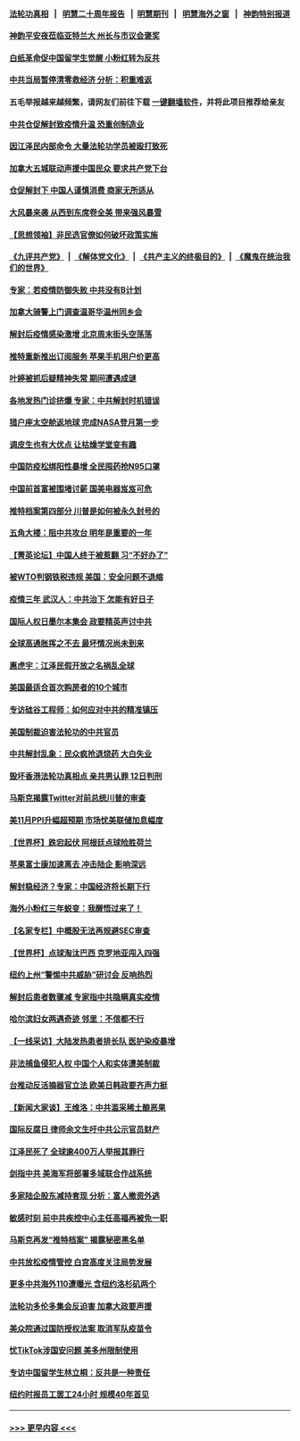 #### [法轮功真相](https://github.com/gfw-breaker/truth/blob/master/README.md?t=0) &nbsp;&nbsp;|&nbsp;&nbsp; [明慧二十周年报告](https://github.com/gfw-breaker/mh-reports/blob/master/README.md?t=0) &nbsp;&nbsp;|&nbsp;&nbsp;[明慧期刊](https://github.com/gfw-breaker/mh-qikan) &nbsp;&nbsp;|&nbsp;&nbsp; [明慧海外之窗](https://github.com/gfw-breaker/mh-news/blob/master/README.md?t=0) &nbsp;&nbsp;|&nbsp;&nbsp; [神韵特别报道](https://github.com/gfw-breaker/mh-news/blob/master/shenyun.md?t=0)
#### [神韵平安夜莅临亚特兰大 州长与市议会褒奖](../pages/nf4514/n13882393.md?t=12130150) 
#### [白纸革命促中国留学生觉醒 小粉红转为反共](../pages/nf4514/n13882873.md?t=12130150) 
#### [中共当局暂停清零救经济 分析：积重难返](../pages/nf4514/n13883190.md?t=12130150) 
#### 五毛举报越来越频繁，请网友们前往下载 [一键翻墙软件](https://github.com/gfw-breaker/ssr-accounts)，并将此项目推荐给亲友
#### [中共仓促解封致疫情升温 恐重创制造业](../pages/nf4514/n13883187.md?t=12130150) 
#### [因江泽民内部命令 大量法轮功学员被殴打致死](../pages/nf4514/n13877409.md?t=12130150) 
#### [加拿大五城联动声援中国民众 要求共产党下台](../pages/nf4514/n13883075.md?t=12130150) 
#### [仓促解封下 中国人谨慎消费 商家无所适从](../pages/nf4514/n13882900.md?t=12130150) 
#### [大风暴来袭 从西到东席卷全美 带来强风暴雪](../pages/nf4514/n13882882.md?t=12130150) 
#### [【思想领袖】非民选官僚如何破坏政策实施](../pages/nf4514/n13864359.md?t=12130150) 
#### [《九评共产党》](https://github.com/begood0513/9ping.md/blob/master/README.md) &nbsp;|&nbsp; [《解体党文化》](../../../../jtdwh.md/blob/master/README.md)  &nbsp;|&nbsp; [《共产主义的终极目的》](../../../../gczydzjmd.md/blob/master/README.md) &nbsp;|&nbsp; [《魔鬼在统治我们的世界》](../../../../mgztzwmdsj.md/blob/master/README.md) 
#### [专家：若疫情防御失败 中共没有B计划](../pages/nf4514/n13882811.md?t=12130150) 
#### [加拿大骑警上门调查温哥华温州同乡会](../pages/nf4514/n13882794.md?t=12130150) 
#### [解封后疫情感染激增 北京周末街头空荡荡](../pages/nf4514/n13882749.md?t=12130150) 
#### [推特重新推出订阅服务 苹果手机用户价更高](../pages/nf4514/n13882701.md?t=12130150) 
#### [叶婷被抓后疑精神失常 期间遭遇成谜](../pages/nf4514/n13882350.md?t=12130150) 
#### [各地发热门诊挤爆 专家：中共解封时机错误](../pages/nf4514/n13882598.md?t=12130150) 
#### [猎户座太空舱返地球 完成NASA登月第一步](../pages/nf4514/n13882704.md?t=12130150) 
#### [调皮生也有大优点 让枯燥学堂变有趣](../pages/nf4514/n13882294.md?t=12130150) 
#### [中国防疫松绑阳性暴增 全民囤药抢N95口罩](../pages/nf4514/n13882580.md?t=12130150) 
#### [中国前首富被围堵讨薪 国美电器岌岌可危](../pages/nf4514/n13882558.md?t=12130150) 
#### [推特档案第四部分 川普是如何被永久封号的](../pages/nf4514/n13882353.md?t=12130150) 
#### [五角大楼：阻中共攻台 明年是重要的一年](../pages/nf4514/n13882467.md?t=12130150) 
#### [【菁英论坛】中国人终于被惹翻 习“不好办了”](../pages/nf4514/n13882351.md?t=12130150) 
#### [被WTO判钢铁税违规 美国：安全问题不退缩](../pages/nf4514/n13882335.md?t=12130150) 
#### [疫情三年 武汉人：中共治下 怎能有好日子](../pages/nf4514/n13881957.md?t=12130150) 
#### [国际人权日墨尔本集会 政要精英声讨中共](../pages/nf4514/n13882075.md?t=12130150) 
#### [全球高通胀挥之不去 最坏情况尚未到来](../pages/nf4514/n13882292.md?t=12130150) 
#### [惠虎宇：江泽民假开放之名祸乱全球](../pages/nf4514/n13882119.md?t=12130150) 
#### [美国最适合首次购房者的10个城市](../pages/nf4514/n13881900.md?t=12130150) 
#### [专访硅谷工程师：如何应对中共的精准镇压](../pages/nf4514/n13882021.md?t=12130150) 
#### [美国制裁迫害法轮功的中共官员](../pages/nf4514/n13881833.md?t=12130150) 
#### [中共解封乱象：民众疯抢退烧药 大白失业](../pages/nf4514/n13881886.md?t=12130150) 
#### [毁坏香港法轮功真相点 亲共男认罪 12日判刑](../pages/nf4514/n13881982.md?t=12130150) 
#### [马斯克揭露Twitter对前总统川普的审查](../pages/nf4514/n13881922.md?t=12130150) 
#### [美11月PPI升幅超预期 市场忧美联储加息幅度](../pages/nf4514/n13881855.md?t=12130150) 
#### [【世界杯】跌宕起伏 阿根廷点球险胜荷兰](../pages/nf4514/n13881846.md?t=12130150) 
#### [苹果富士康加速离去 冲击陆企 影响深远](../pages/nf4514/n13881834.md?t=12130150) 
#### [解封稳经济？专家：中国经济将长期下行](../pages/nf4514/n13881381.md?t=12130150) 
#### [海外小粉红三年蜕变：我醒悟过来了！](../pages/nf4514/n13881756.md?t=12130150) 
#### [【名家专栏】中概股无法再规避SEC审查](../pages/nf4514/n13881659.md?t=12130150) 
#### [【世界杯】点球淘汰巴西 克罗地亚闯入四强](../pages/nf4514/n13881780.md?t=12130150) 
#### [纽约上州“警惕中共威胁”研讨会 反响热烈](../pages/nf4514/n13881755.md?t=12130150) 
#### [解封后患者数骤减 专家指中共隐瞒真实疫情](../pages/nf4514/n13881768.md?t=12130150) 
#### [哈尔滨妇女两遇奇迹 邻里：不信都不行](../pages/nf4514/n13878017.md?t=12130150) 
#### [【一线采访】大陆发热患者排长队 医护染疫暴增](../pages/nf4514/n13881640.md?t=12130150) 
#### [非法捕鱼侵犯人权 中国个人和实体遭美制裁](../pages/nf4514/n13881750.md?t=12130150) 
#### [台推动反活摘器官立法 欧美日韩政要齐声力挺](../pages/nf4514/n13881598.md?t=12130150) 
#### [【新闻大家谈】王维洛：中共滥采稀土酿恶果](../pages/nf4514/n13881638.md?t=12130150) 
#### [国际反腐日 律师余文生吁中共公示官员财产](../pages/nf4514/n13881582.md?t=12130150) 
#### [江泽民死了 全球逾400万人举报其罪行](../pages/nf4514/n13880329.md?t=12130150) 
#### [剑指中共 美海军将部署多域联合作战系统](../pages/nf4514/n13881464.md?t=12130150) 
#### [多家陆企股东减持套现 分析：富人撤资外逃](../pages/nf4514/n13881519.md?t=12130150) 
#### [敏感时刻 前中共疾控中心主任高福再被免一职](../pages/nf4514/n13881490.md?t=12130150) 
#### [马斯克再发“推特档案” 揭露秘密黑名单](../pages/nf4514/n13881254.md?t=12130150) 
#### [中共放松疫情管控 白宫高度关注局势发展](../pages/nf4514/n13881250.md?t=12130150) 
#### [更多中共海外110遭曝光 含纽约洛杉矶两个](../pages/nf4514/n13881186.md?t=12130150) 
#### [法轮功多伦多集会反迫害 加拿大政要声援](../pages/nf4514/n13881303.md?t=12130150) 
#### [美众院通过国防授权法案 取消军队疫苗令](../pages/nf4514/n13881072.md?t=12130150) 
#### [忧TikTok涉国安问题 美多州限制使用](../pages/nf4514/n13881026.md?t=12130150) 
#### [专访中国留学生林立桐：反共是一种责任](../pages/nf4514/n13881075.md?t=12130150) 
#### [纽约时报员工罢工24小时 规模40年首见](../pages/nf4514/n13881008.md?t=12130150) 

----
#### [ >>> 更早内容 <<< ](../indexes/nf4514-earlier.md)
